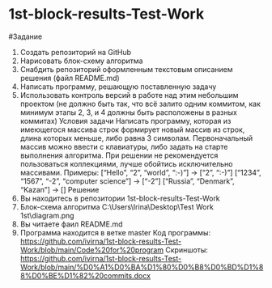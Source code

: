 # 1st-block-results-Test-Work
#Задание
1.	Создать репозиторий на GitHub
2.	Нарисовать блок-схему алгоритма 
3.	Снабдить репозиторий оформленным текстовым описанием решения (файл README.md)
4.	Написать программу, решающую поставленную задачу
5.	Использовать контроль версий в работе над этим небольшим проектом (не должно быть так, что всё залито одним коммитом, как минимум этапы 2, 3, и 4 должны быть расположены в разных коммитах)
Условия задачи
Написать программу, которая из имеющегося массива строк формирует новый массив из строк, длина которых меньше, либо равна 3 символам. Первоначальный массив можно ввести с клавиатуры, либо задать на старте выполнения алгоритма. При решении не рекомендуется пользоваться коллекциями, лучше обойтись исключительно массивами.
Примеры:
[“Hello”, “2”, “world”, “:-)”] → [“2”, “:-)”]
[“1234”, “1567”, “-2”, “computer science”] → [“-2”]
[“Russia”, “Denmark”, “Kazan”] → []
Решение
1.	Вы находитесь в репозитории 1st-block-results-Test-Work
2.	Блок-схема алгоритма
C:\Users\Irina\Desktop\Test Work 1st\diagram.png
3.	Вы читаете фаил README.md
4.	Программа находится в ветке master
Код программы:
https://github.com/ivirna/1st-block-results-Test-Work/blob/main/Code%20for%20program
Скриншоты:
https://github.com/ivirna/1st-block-results-Test-Work/blob/main/%D0%A1%D0%BA%D1%80%D0%B8%D0%BD%D1%88%D0%BE%D1%82%20commits.docx
